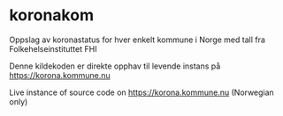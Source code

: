 # koronakom
Oppslag av koronastatus for hver enkelt kommune i Norge med tall fra Folkehelseinstituttet FHI

Denne kildekoden er direkte opphav til levende instans på https://korona.kommune.nu

Live instance of source code on https://korona.kommune.nu (Norwegian only)

